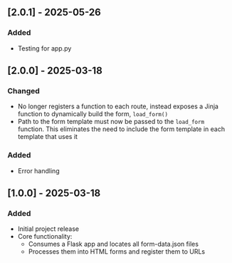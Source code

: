## [2.0.1] - 2025-05-26
### Added
- Testing for app.py

## [2.0.0] - 2025-03-18
### Changed
- No longer registers a function to each route, instead exposes a Jinja function to dynamically build the form, `load_form()`
- Path to the form template must now be passed to the `load_form` function. This eliminates the need to include the form template in each template that uses it

### Added
- Error handling

## [1.0.0] - 2025-03-18
### Added
- Initial project release
- Core functionality:
    - Consumes a Flask app and locates all form-data.json files
    - Processes them into HTML forms and register them to URLs